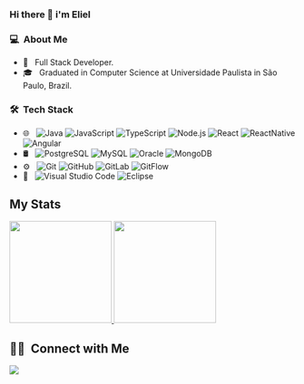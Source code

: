 ### Hi there 👋 i'm Eliel

### 💻 &nbsp;About Me 
- 🤔 &nbsp; Full Stack Developer.
- 🎓 &nbsp; Graduated in Computer Science at Universidade Paulista in São Paulo, Brazil.

### 🛠 &nbsp;Tech Stack
- 🌐 &nbsp;
  ![Java](https://img.shields.io/badge/-Java-333333?style=flat&logo=java)
  ![JavaScript](https://img.shields.io/badge/-JavaScript-333333?style=flat&logo=javascript)
  ![TypeScript](https://img.shields.io/badge/-TypeScript-333333?style=flat&logo=typescript)
  ![Node.js](https://img.shields.io/badge/-Node.js-333333?style=flat&logo=node.js)
  ![React](https://img.shields.io/badge/-React-333333?style=flat&logo=react)
  ![ReactNative](https://img.shields.io/badge/-React%20Native-333333?style=flat&logo=react)
  ![Angular](https://img.shields.io/badge/-Angular-333333?style=flat&logo=angular)
- 🛢 &nbsp;
  ![PostgreSQL](https://img.shields.io/badge/-PostgreSQL-333333?style=flat&logo=postgresql)
  ![MySQL](https://img.shields.io/badge/-MySQL-333333?style=flat&logo=mysql)
  ![Oracle](https://img.shields.io/badge/-Oracle-333333?style=flat&logo=oracle)
  ![MongoDB](https://img.shields.io/badge/-MongoDB-333333?style=flat&logo=mongodb)
- ⚙️ &nbsp;
  ![Git](https://img.shields.io/badge/-Git-333333?style=flat&logo=git)
  ![GitHub](https://img.shields.io/badge/-GitHub-333333?style=flat&logo=github)
  ![GitLab](https://img.shields.io/badge/-GitLab-333333?style=flat&logo=gitlab)
  ![GitFlow](https://img.shields.io/badge/-GitFlow-333333?style=flat&logo=gitflow)
- 🔧 &nbsp;
  ![Visual Studio Code](https://img.shields.io/badge/-Visual%20Studio%20Code-333333?style=flat&logo=visual-studio-code&logoColor=007ACC)
  ![Eclipse](https://img.shields.io/badge/-Eclipse-333333?style=flat&logo=eclipse)

## My Stats
<p>
<a href="https://github.com/elielcena">
  <img height="180em" src="https://github-readme-stats.vercel.app/api?username=elielcena&show_icons=true&theme=radical" />
  <img height="180em" src="https://github-readme-stats-eight-theta.vercel.app/api/top-langs/?username=elielcena&theme=radical&layout=compact" />
</a>
</p>

##  🤝🏻 &nbsp;Connect with Me
<a href="https://www.linkedin.com/in/eliel-s-a30734141"><img src="https://img.shields.io/badge/-Eliel%20Cena-0077B5?style=flat-square&logo=Linkedin&logoColor=white"/></a>
